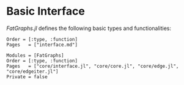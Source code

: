 # Basic Interface
*FatGraphs.jl* defines the following basic types and functionalities:

```@index
Order = [:type, :function]
Pages   = ["interface.md"]
```

```@autodocs
Modules = [FatGraphs]
Order = [:type, :function]
Pages   = ["core/interface.jl", "core/core.jl", "core/edge.jl", "core/edgeiter.jl"]
Private = false
```

